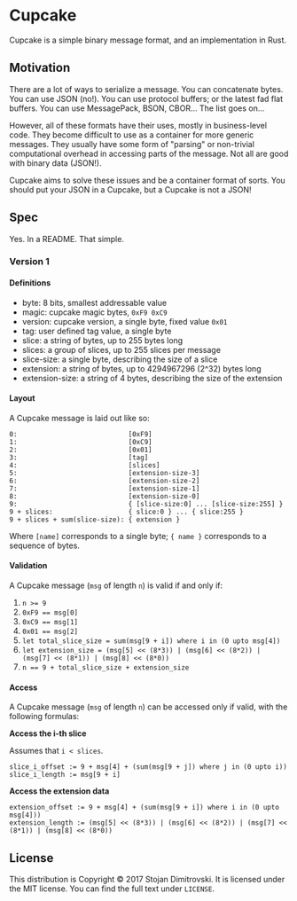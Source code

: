 Cupcake
=======

Cupcake is a simple binary message format, and an implementation in Rust. 

## Motivation

There are a lot of ways to serialize a message. You can concatenate bytes. You
can use JSON (no!). You can use protocol buffers; or the latest fad flat
buffers. You can use MessagePack, BSON, CBOR... The list goes on...

However, all of these formats have their uses, mostly in business-level code.
They become difficult to use as a container for more generic messages. They
usually have some form of "parsing" or non-trivial computational overhead in
accessing parts of the message. Not all are good with binary data (JSON!).

Cupcake aims to solve these issues and be a container format of sorts. You
should put your JSON in a Cupcake, but a Cupcake is not a JSON!

## Spec

Yes. In a README. That simple.

### Version 1

#### Definitions

 - byte: 8 bits, smallest addressable value
 - magic: cupcake magic bytes, `0xF9 0xC9`
 - version: cupcake version, a single byte, fixed value `0x01`
 - tag: user defined tag value, a single byte
 - slice: a string of bytes, up to 255 bytes long
 - slices: a group of slices, up to 255 slices per message
 - slice-size: a single byte, describing the size of a slice
 - extension: a string of bytes, up to 4294967296 (2^32) bytes long
 - extension-size: a string of 4 bytes, describing the size of the extension

#### Layout

A Cupcake message is laid out like so:

```
0:                            [0xF9] 
1:                            [0xC9] 
2:                            [0x01] 
3:                            [tag] 
4:                            [slices] 
5:                            [extension-size-3] 
6:                            [extension-size-2]
7:                            [extension-size-1]
8:                            [extension-size-0]
9:                            { [slice-size:0] ... [slice-size:255] }
9 + slices:                   { slice:0 } ... { slice:255 }
9 + slices + sum(slice-size): { extension }
```

Where `[name]` corresponds to a single byte; `{ name }` corresponds to a
sequence of bytes.

#### Validation

A Cupcake message (`msg` of length `n`) is valid if and only if: 

 1. `n >= 9`
 2. `0xF9 == msg[0]`
 3. `0xC9 == msg[1]`
 4. `0x01 == msg[2]`
 5. `let total_slice_size = sum(msg[9 + i]) where i in (0 upto msg[4])`
 6. `let extension_size = (msg[5] << (8*3)) | (msg[6] << (8*2)) | (msg[7] << (8*1)) | (msg[8] << (8*0))`
 7. `n == 9 + total_slice_size + extension_size`

#### Access

A Cupcake message (`msg` of length `n`) can be accessed only if valid, with the
following formulas:

**Access the i-th slice**

Assumes that `i < slices`.

```
slice_i_offset := 9 + msg[4] + (sum(msg[9 + j]) where j in (0 upto i))
slice_i_length := msg[9 + i]
```

**Access the extension data**

```
extension_offset := 9 + msg[4] + (sum(msg[9 + i]) where i in (0 upto msg[4]))
extension_length := (msg[5] << (8*3)) | (msg[6] << (8*2)) | (msg[7] << (8*1)) | (msg[8] << (8*0))
```

## License

This distribution is Copyright &copy; 2017 Stojan Dimitrovski. It is licensed
under the MIT license. You can find the full text under `LICENSE`.


